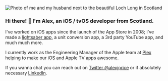 ![Photo of me and my husband next to the beautiful Loch Long in Scotland](https://github.com/alexp2ad/alexp2ad/raw/master/Assets/header.jpg "Photo of me and my husband next to the beautiful Loch Long in Scotland")

### Hi there! 👋  I'm Alex, an iOS / tvOS developer from Scotland.

I've worked on iOS apps since the launch of the App Store in 2008; I've made a [lightsaber app](https://medium.com/@alexstevensonprice/love-lightsabers-and-10-years-of-the-app-store-8537f8eb09d5), a unit conversion app, a 3rd party YouTube app, and much much more.

I currently work as the Engineering Manager of the Apple team at [Plex](http://plex.tv) helping to make our iOS and Apple TV apps awesome.

If you wanna chat you can reach out on [Twitter @alexjprice](https://twitter.com/alexjprice) or if absolutely necessary [LinkedIn](https://www.linkedin.com/in/alexjprice).
